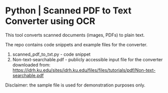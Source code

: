 # Python | Scanned PDF to Text Converter using OCR

This tool converts scanned documents (images, PDFs) to plain text.

The repo contains code snippets and example files for the converter.
1) scanned_pdf_to_txt.py - code snippet
2) Non-text-searchable.pdf - publicly accessible input file for the converter downloaded from: https://idrh.ku.edu/sites/idrh.ku.edu/files/files/tutorials/pdf/Non-text-searchable.pdf

Disclaimer: the sample file is used for demonstration purposes only.

